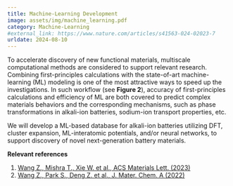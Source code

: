 ```yaml
---
title: Machine-Learning Development
image: assets/img/machine_learning.pdf
category: Machine-Learning
#external_link: https://www.nature.com/articles/s41563-024-02023-7
urldate: 2024-08-10
---
```


To accelerate discovery of new functional materials, multiscale computational methods are considered to support relevant research. Combining first-principles calculations with the state-of-art machine-learning (ML) modeling is one of the most attractive ways to speed up the investigations. In such workflow (see <strong>Figure 2</strong>), accuracy of first-principles calculations and efficiency of ML are both covered to predict complex materials behaviors and the corresponding mechanisms, such as phase transformations in alkali-ion batteries, sodium-ion transport properties, etc. 

We will develop a ML-based database for alkali-ion batteries utilizing DFT, cluster expansion, ML-interatomic potentials, and/or neural networks, to support discovery of novel next-generation battery materials. 

**Relevant references**

1. [Wang Z., Mishra T., Xie W. et al., ACS Materials Lett. (2023)](https://pubs.acs.org/doi/10.1021/acsmaterialslett.3c00610)
2. [Wang Z., Park S., Deng Z. et al., J. Mater. Chem. A (2022)](https://pubs.rsc.org/en/content/articlelanding/2022/ta/d1ta09249a) 
